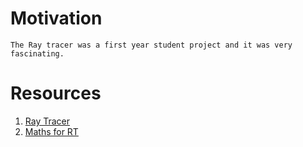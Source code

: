 # Motivation
```
The Ray tracer was a first year student project and it was very fascinating. 
```

# Resources

1. [Ray Tracer](https://en.wikipedia.org/wiki/Ray_tracing_(graphics))
2. [Maths for RT](http://immersivemath.com/ila/index.html)
